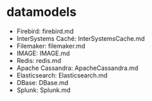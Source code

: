 # datamodels

* Firebird: firebird.md
* InterSystems Caché: InterSystemsCache.md
* Filemaker: filemaker.md
* IMAGE: IMAGE.md
* Redis: redis.md
* Apache Cassandra: ApacheCassandra.md
* Elasticsearch: Elasticsearch.md
* DBase: DBase.md
* Splunk: Splunk.md
